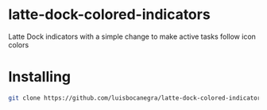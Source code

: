 # latte-dock-colored-indicators
Latte Dock indicators with a simple change to make active tasks follow icon colors
# Installing
```sh
git clone https://github.com/luisbocanegra/latte-dock-colored-indicators ~/.local/share/latte/indicators/org.kde.latte.colorindicator
```
